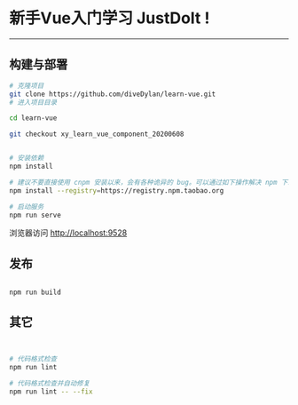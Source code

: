 # 新手Vue入门学习   JustDoIt ! 

---







##  构建与部署

```bash
# 克隆项目
git clone https://github.com/diveDylan/learn-vue.git
# 进入项目目录

cd learn-vue

git checkout xy_learn_vue_component_20200608


# 安装依赖
npm install

# 建议不要直接使用 cnpm 安装以来，会有各种诡异的 bug。可以通过如下操作解决 npm 下载速度慢的问题
npm install --registry=https://registry.npm.taobao.org

# 启动服务
npm run serve
```

浏览器访问 [http://localhost:9528](http://localhost:9528)

## 发布

```bash

npm run build


```

## 其它

```bash


# 代码格式检查
npm run lint

# 代码格式检查并自动修复
npm run lint -- --fix
```


